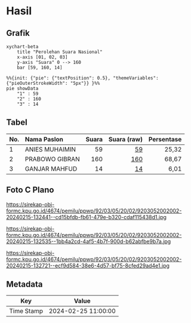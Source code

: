 # Hasil

## Grafik

```mermaid
xychart-beta
    title "Perolehan Suara Nasional"
    x-axis [01, 02, 03]
    y-axis "Suara" 0 --> 160
    bar [59, 160, 14]
```

```mermaid
%%{init: {"pie": {"textPosition": 0.5}, "themeVariables": {"pieOuterStrokeWidth": "5px"}} }%%
pie showData
    "1" : 59
    "2" : 160
    "3" : 14
```

## Tabel

| No. | Nama Paslon    | Suara | Suara (raw) | Persentase |
|:--- |:-------------- | -----:| -----------:| ----------:|
| 1   | ANIES MUHAIMIN | 59    | [59][p-1]   | 25,32      |
| 2   | PRABOWO GIBRAN | 160   | [160][p-2]  | 68,67      |
| 3   | GANJAR MAHFUD  | 14    | [14][p-3]   | 6,01       |


[p-1]: https://github.com/gigit-pemilu/pemilu-2024/blob/main/pilpres/hitung-suara/sub/92-papua-barat/sub/03-fak-fak/sub/05-fak-fak-tengah/sub/2002-kayu-merah/sub/002-tps/sub/paslon-1.txt
[p-2]: https://github.com/gigit-pemilu/pemilu-2024/blob/main/pilpres/hitung-suara/sub/92-papua-barat/sub/03-fak-fak/sub/05-fak-fak-tengah/sub/2002-kayu-merah/sub/002-tps/sub/paslon-2.txt
[p-3]: https://github.com/gigit-pemilu/pemilu-2024/blob/main/pilpres/hitung-suara/sub/92-papua-barat/sub/03-fak-fak/sub/05-fak-fak-tengah/sub/2002-kayu-merah/sub/002-tps/sub/paslon-3.txt

## Foto C Plano

https://sirekap-obj-formc.kpu.go.id/4674/pemilu/ppwp/92/03/05/20/02/9203052002002-20240215-132441--cd15bfdb-fb61-479e-b320-cdaf115438d1.jpg

https://sirekap-obj-formc.kpu.go.id/4674/pemilu/ppwp/92/03/05/20/02/9203052002002-20240215-132535--1bb4a2cd-4af5-4b7f-900d-b62abfbe9b7a.jpg

https://sirekap-obj-formc.kpu.go.id/4674/pemilu/ppwp/92/03/05/20/02/9203052002002-20240215-132721--ecf9d584-38e6-4d57-bf75-8cfed29ad4e1.jpg


## Metadata

| Key        | Value               |
| ---------- | ------------------- |
| Time Stamp | 2024-02-25 11:00:00 |




